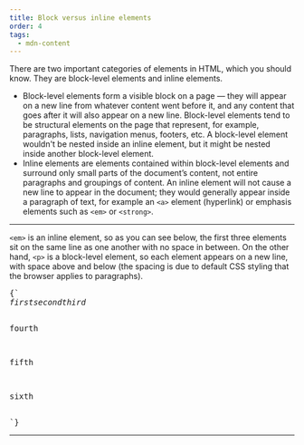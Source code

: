 ```yaml
---
title: Block versus inline elements
order: 4
tags:
  - mdn-content
---
```


There are two important categories of elements in HTML, which you should know.
They are block-level elements and inline elements.

- Block-level elements form a visible block on a page — they will appear on a
  new line from whatever content went before it, and any content that goes after
  it will also appear on a new line. Block-level elements tend to be structural
  elements on the page that represent, for example, paragraphs, lists,
  navigation menus, footers, etc. A block-level element wouldn't be nested
  inside an inline element, but it might be nested inside another block-level
  element.
- Inline elements are elements contained within block-level elements and
  surround only small parts of the document’s content, not entire paragraphs and
  groupings of content. An inline element will not cause a new line to appear in
  the document; they would generally appear inside a paragraph of text, for
  example an `<a>` element (hyperlink) or emphasis elements such as `<em>` or
  `<strong>`.

---

<CodePen>

`<em>` is an inline element, so as you can see below, the first three elements
sit on the same line as one another with no space in between. On the other hand,
`<p>` is a block-level element, so each element appears on a new line, with
space above and below (the spacing is due to default CSS styling that the
browser applies to paragraphs).

<pre data-lang='html'>
{`
<em>first</em><em>second</em><em>third</em>

<p>fourth</p>
<p>fifth</p>
<p>sixth</p>
`}
</pre>

</CodePen>

---
